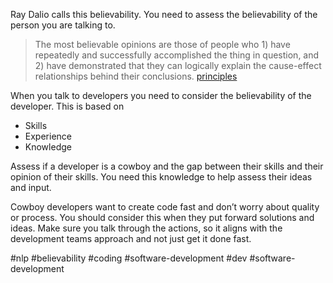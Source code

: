 Ray Dalio calls this believability. You need to assess the believability of the person you are talking to.

> The most believable opinions are those of people who 1) have repeatedly and successfully accomplished the thing in question, and 2) have demonstrated that they can logically explain the cause-effect relationships behind their conclusions. [principles](https://www.principles.com/principles/633d5d13-8610-425f-ad62-cd62347d9165/)

When you talk to developers you need to consider the believability of the developer. This is based on

-   Skills
-   Experience
-   Knowledge

Assess if a developer is a cowboy and the gap between their skills and their opinion of their skills. You need this knowledge to help assess their ideas and input.

Cowboy developers want to create code fast and don’t worry about quality or process. You should consider this when they put forward solutions and ideas. Make sure you talk through the actions, so it aligns with the development teams approach and not just get it done fast.

#nlp #believability
#coding #software-development #dev #software-development 